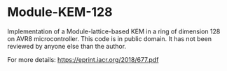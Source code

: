 # Module-KEM-128
Implementation of a Module-lattice-based KEM in a ring of dimension 128 on AVR8 microcontroller.
This code is in public domain. It has not been reviewed by anyone else than the author.

For more details: https://eprint.iacr.org/2018/677.pdf
